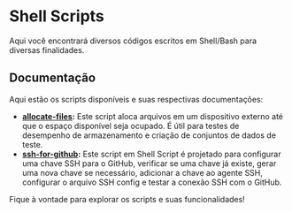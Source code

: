 # Shell Scripts

Aqui você encontrará diversos códigos escritos em Shell/Bash para diversas finalidades.

## Documentação

Aqui estão os scripts disponíveis e suas respectivas documentações:

- **[allocate-files](https://github.com/S4TURN0/budega-do-codigo/tree/main/wiki/readme_allocate_files.md):** Este script aloca arquivos em um dispositivo externo até que o espaço disponível seja ocupado. É útil para testes de desempenho de armazenamento e criação de conjuntos de dados de teste.
- **[ssh-for-github](https://github.com/S4TURN0/budega-do-codigo/tree/main/wiki/readme_ssh-for-github.md):** Este script em Shell Script é projetado para configurar uma chave SSH para o GitHub, verificar se uma chave já existe, gerar uma nova chave se necessário, adicionar a chave ao agente SSH, configurar o arquivo SSH config e testar a conexão SSH com o GitHub.

Fique à vontade para explorar os scripts e suas funcionalidades!
